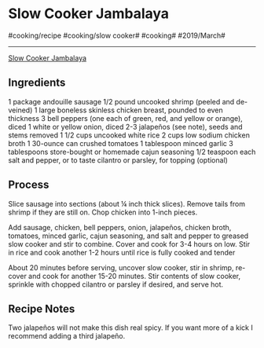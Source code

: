 # Slow Cooker Jambalaya
#cooking/recipe #cooking/slow cooker# #cooking# #2019/March#
- - - -
[Slow Cooker Jambalaya](https://www.lecremedelacrumb.com/slow-cooker-jambalaya/)

## Ingredients
1 package andouille sausage
1/2 pound uncooked shrimp (peeled and de-veined)
1 large boneless skinless chicken breast, pounded to even thickness
3 bell peppers (one each of green, red, and yellow or orange), diced
1 white or yellow onion, diced
2-3 jalapeños (see note), seeds and stems removed
1 1/2 cups uncooked white rice
2 cups low sodium chicken broth
1 30-ounce can crushed tomatoes
1 tablespoon minced garlic
3 tablespoons store-bought or homemade cajun seasoning
1/2 teaspoon each salt and pepper, or to taste
cilantro or parsley, for topping (optional)

## Process
Slice sausage into sections (about ¼ inch thick slices). Remove tails from shrimp if they are still on. Chop chicken into 1-inch pieces.

Add sausage, chicken, bell peppers, onion, jalapeños, chicken broth, tomatoes, minced garlic, cajun seasoning, and salt and pepper to greased slow cooker and stir to combine. Cover and cook for 3-4 hours on low. Stir in rice and cook another 1-2 hours until rice is fully cooked and tender

About 20 minutes before serving, uncover slow cooker, stir in shrimp, re-cover and cook for another 15-20 minutes. Stir contents of slow cooker, sprinkle with chopped cilantro or parsley if desired, and serve hot.

## Recipe Notes
Two jalapeños will not make this dish real spicy. If you want more of a kick I recommend adding a third jalapeño.